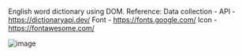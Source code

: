 English word dictionary using DOM.
Reference:
 Data collection - API - https://dictionaryapi.dev/
 Font - https://fonts.google.com/
 Icon - https://fontawesome.com/

 ![image](https://github.com/Vidhya0501/Day20Task16FSD_Word_Dic_Vidhya/assets/136892823/00324c31-fecf-4d32-868a-426d081bb1cf)

